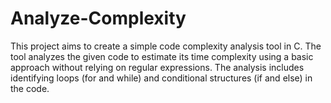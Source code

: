 # Analyze-Complexity
This project aims to create a simple code complexity analysis tool in C. The tool analyzes the given code to estimate its time complexity using a basic approach without relying on regular expressions. The analysis includes identifying loops (for and while) and conditional structures (if and else) in the code.
